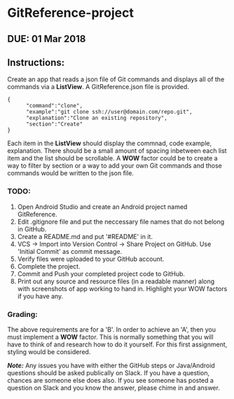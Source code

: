 # GitReference-project

## DUE: 01 Mar 2018

## Instructions:

Create an app that reads a json file of Git commands and displays all of the commands via a **ListView**. A GitReference.json file is provided.
~~~~ 
{
	  "command":"clone",
	  "example":"git clone ssh://user@domain.com/repo.git",
	  "explanation":"Clone an existing repository",
	  "section":"Create"
}
  ~~~~
Each item in the **ListView** should display the commnad, code example, explanation. There should be a small amount of spacing inbetween each list item and the list should be scrollable. A **WOW** factor could be to create a way to filter by section or a way to add your own Git commands and those commands would be written to the json file. 
                

### TODO:
1. Open Android Studio and create an Android project named GitReference.
2. Edit .gitignore file and put the neccessary file names that do not belong in GitHub.
3. Create a README.md and put '\#README' in it.
4. VCS -> Import into Version Control -> Share Project on GitHub. Use 'Initial Commit' as commit message.
5. Verify files were uploaded to your GitHub account.
6. Complete the project.
7. Commit and Push your completed project code to GitHub.
8. Print out any source and resource files (in a readable manner) along with screenshots of app working to hand in. Highlight your WOW factors if you have any.
 
 
 ### Grading:
 
 The above requirements are for a 'B'. In order to achieve an 'A', then you must implement a **WOW** factor. This is normally something that you will have to think of and research how to do it yourself. For this first assignment, styling would be considered. 
 
 ***Note:*** Any issues you have with either the GitHub steps or Java/Android questions should be asked publically on Slack. If you have a question, chances are someone else does also. If you see someone has posted a question on Slack and you know the answer, please chime in and answer.


